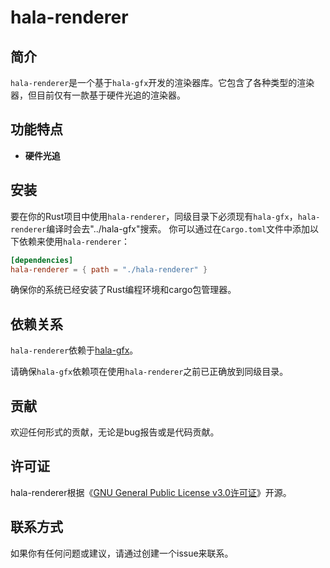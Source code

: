# hala-renderer

## 简介
`hala-renderer`是一个基于`hala-gfx`开发的渲染器库。它包含了各种类型的渲染器，但目前仅有一款基于硬件光追的渲染器。

## 功能特点
- **硬件光追**

## 安装
要在你的Rust项目中使用`hala-renderer`，同级目录下必须现有`hala-gfx`，`hala-renderer`编译时会去"../hala-gfx"搜索。
你可以通过在`Cargo.toml`文件中添加以下依赖来使用`hala-renderer`：

```toml
[dependencies]
hala-renderer = { path = "./hala-renderer" }
```

确保你的系统已经安装了Rust编程环境和cargo包管理器。

## 依赖关系
`hala-renderer`依赖于[hala-gfx](https://github.com/zhing2006/hala-gfx)。

请确保`hala-gfx`依赖项在使用`hala-renderer`之前已正确放到同级目录。

## 贡献
欢迎任何形式的贡献，无论是bug报告或是代码贡献。

## 许可证
hala-renderer根据《[GNU General Public License v3.0许可证](LICENSE)》开源。

## 联系方式
如果你有任何问题或建议，请通过创建一个issue来联系。